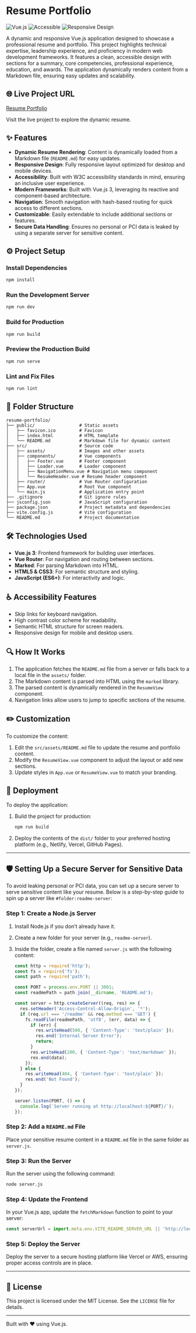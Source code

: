 # Resume Portfolio

![Vue.js](https://img.shields.io/badge/Vue.js-3.0-green?style=flat-square&logo=vue.js) 
![Accessible](https://img.shields.io/badge/Accessible-AA-blue?style=flat-square&logo=accessibility) 
![Responsive Design](https://img.shields.io/badge/Responsive-Design-orange?style=flat-square&logo=responsive)

A dynamic and responsive Vue.js application designed to showcase a professional resume and portfolio. This project highlights technical expertise, leadership experience, and proficiency in modern web development frameworks. It features a clean, accessible design with sections for a summary, core competencies, professional experience, education, and awards. The application dynamically renders content from a Markdown file, ensuring easy updates and scalability.

## 🌐 Live Project URL

[Resume Portfolio](https://resume-portfolio-git-main-glitchy-catzs-projects.vercel.app/)

Visit the live project to explore the dynamic resume.


## ✨ Features

- **Dynamic Resume Rendering**: Content is dynamically loaded from a Markdown file (`README.md`) for easy updates.
- **Responsive Design**: Fully responsive layout optimized for desktop and mobile devices.
- **Accessibility**: Built with W3C accessibility standards in mind, ensuring an inclusive user experience.
- **Modern Frameworks**: Built with Vue.js 3, leveraging its reactive and component-based architecture.
- **Navigation**: Smooth navigation with hash-based routing for quick access to different sections.
- **Customizable**: Easily extendable to include additional sections or features.
- **Secure Data Handling**: Ensures no personal or PCI data is leaked by using a separate server for sensitive content.

## ⚙️ Project Setup

### Install Dependencies
```bash
npm install
```

### Run the Development Server
```bash
npm run dev
```

### Build for Production
```bash
npm run build
```

### Preview the Production Build
```bash
npm run serve
```

### Lint and Fix Files
```bash
npm run lint
```

## 📂 Folder Structure

```
resume-portfolio/
├── public/                 # Static assets
│   ├── favicon.ico         # Favicon
│   ├── index.html          # HTML template
│   └── README.md           # Markdown file for dynamic content
├── src/                    # Source code
│   ├── assets/             # Images and other assets
│   ├── components/         # Vue components
│   │   ├── Footer.vue      # Footer component
│   │   ├── Loader.vue      # Loader component
│   │   ├── NavigationMenu.vue # Navigation menu component
│   │   └── ResumeHeader.vue # Resume header component
│   ├── router/             # Vue Router configuration
│   ├── App.vue             # Root Vue component
│   └── main.js             # Application entry point
├── .gitignore              # Git ignore rules
├── jsconfig.json           # JavaScript configuration
├── package.json            # Project metadata and dependencies
├── vite.config.js          # Vite configuration
└── README.md               # Project documentation
```

## 🛠️ Technologies Used

- **Vue.js 3**: Frontend framework for building user interfaces.
- **Vue Router**: For navigation and routing between sections.
- **Marked**: For parsing Markdown into HTML.
- **HTML5 & CSS3**: For semantic structure and styling.
- **JavaScript (ES6+)**: For interactivity and logic.

## ♿ Accessibility Features

- Skip links for keyboard navigation.
- High contrast color scheme for readability.
- Semantic HTML structure for screen readers.
- Responsive design for mobile and desktop users.

## 🔍 How It Works

1. The application fetches the `README.md` file from a server or falls back to a local file in the `assets/` folder.
2. The Markdown content is parsed into HTML using the `marked` library.
3. The parsed content is dynamically rendered in the `ResumeView` component.
4. Navigation links allow users to jump to specific sections of the resume.

## ✏️ Customization

To customize the content:

1. Edit the `src/assets/README.md` file to update the resume and portfolio content.
2. Modify the `ResumeView.vue` component to adjust the layout or add new sections.
3. Update styles in `App.vue` or `ResumeView.vue` to match your branding.

## 🚀 Deployment

To deploy the application:

1. Build the project for production:
   ```bash
   npm run build
   ```
2. Deploy the contents of the `dist/` folder to your preferred hosting platform (e.g., Netlify, Vercel, GitHub Pages).

---

## 🛡️ Setting Up a Secure Server for Sensitive Data

To avoid leaking personal or PCI data, you can set up a secure server to serve sensitive content like your resume. Below is a step-by-step guide to spin up a server like `#folder:readme-server`:

### Step 1: Create a Node.js Server
1. Install Node.js if you don’t already have it.
2. Create a new folder for your server (e.g., `readme-server`).
3. Inside the folder, create a file named `server.js` with the following content:

   ```javascript
   const http = require('http');
   const fs = require('fs');
   const path = require('path');

   const PORT = process.env.PORT || 3001;
   const readmePath = path.join(__dirname, 'README.md');

   const server = http.createServer((req, res) => {
     res.setHeader('Access-Control-Allow-Origin', '*');
     if (req.url === '/readme' && req.method === 'GET') {
       fs.readFile(readmePath, 'utf8', (err, data) => {
         if (err) {
           res.writeHead(500, { 'Content-Type': 'text/plain' });
           res.end('Internal Server Error');
           return;
         }
         res.writeHead(200, { 'Content-Type': 'text/markdown' });
         res.end(data);
       });
     } else {
       res.writeHead(404, { 'Content-Type': 'text/plain' });
       res.end('Not Found');
     }
   });

   server.listen(PORT, () => {
     console.log(`Server running at http://localhost:${PORT}/`);
   });
   ```

### Step 2: Add a `README.md` File
Place your sensitive resume content in a `README.md` file in the same folder as `server.js`.

### Step 3: Run the Server
Run the server using the following command:
```bash
node server.js
```

### Step 4: Update the Frontend
In your Vue.js app, update the `fetchMarkdown` function to point to your server:
```javascript
const serverUrl = import.meta.env.VITE_README_SERVER_URL || 'http://localhost:3001/readme';
```

### Step 5: Deploy the Server
Deploy the server to a secure hosting platform like Vercel or AWS, ensuring proper access controls are in place.

---

## 📜 License

This project is licensed under the MIT License. See the `LICENSE` file for details.

---

Built with ❤️ using Vue.js.